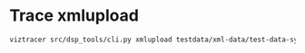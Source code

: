 # Trace xmlupload

```bash
viztracer src/dsp_tools/cli.py xmlupload testdata/xml-data/test-data-systematic.xml
```
